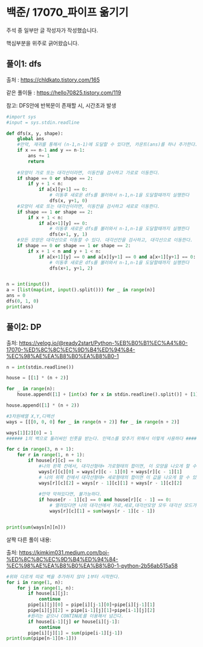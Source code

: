 # 백준/ 17070_파이프 옮기기

주석 중 일부만 글 작성자가 작성했습니다.

핵심부분을 위주로 긁어왔습니다.



## 풀이1: dfs 

출처 : https://chldkato.tistory.com/165

같은 풀이들 : https://hello70825.tistory.com/119

참고: DFS안에 반복문이 존재할 시, 시간초과 발생

```python
#import sys
#input = sys.stdin.readline

def dfs(x, y, shape):
    global ans
    #만약, 재귀를 통해서 (n-1,n-1)에 도달할 수 있다면, 카운트(ans)를 하나 추가한다.
    if x == n-1 and y == n-1:
        ans += 1
        return
	
    #모양이 가로 또는 대각선이라면, 이동칸을 검사하고 가로로 이동한다.
    if shape == 0 or shape == 2:
        if y + 1 < n:
            if a[x][y+1] == 0:
                # 이동후 새로운 dfs를 불러와서 n-1,n-1을 도달할때까지 실행한다
                dfs(x, y+1, 0)
    #모양이 세로 또는 대각선이라면, 이동칸을 검사하고 세로로 이동한다.
    if shape == 1 or shape == 2:
        if x + 1 < n:
            if a[x+1][y] == 0:
                # 이동후 새로운 dfs를 불러와서 n-1,n-1을 도달할때까지 실행한다
                dfs(x+1, y, 1)
    #모든 모양은 대각선으로 이동할 수 있다. 대각선칸을 검사하고, 대각선으로 이동한다.
    if shape == 0 or shape == 1 or shape == 2:
        if x + 1 < n and y + 1 < n:
            if a[x+1][y] == 0 and a[x][y+1] == 0 and a[x+1][y+1] == 0:
                # 이동후 새로운 dfs를 불러와서 n-1,n-1을 도달할때까지 실행한다
                dfs(x+1, y+1, 2)


n = int(input())
a = [list(map(int, input().split())) for _ in range(n)]
ans = 0
dfs(0, 1, 0)
print(ans)
```



## 풀이2: DP

출처: https://velog.io/@ready2start/Python-%EB%B0%B1%EC%A4%80-17070-%ED%8C%8C%EC%9D%B4%ED%94%84-%EC%98%AE%EA%B8%B0%EA%B8%B0-1

```python
n = int(stdin.readline())

house = [[1] * (n + 2)]

for _ in range(n):
    house.append([1] + [int(x) for x in stdin.readline().split()] + [1])

house.append([1] * (n + 2))

#3차원배열 X,Y,디렉션
ways = [[[0, 0, 0] for _ in range(n + 2)] for _ in range(n + 2)]

ways[1][2][0] = 1
###### 1의 벽으로 둘러싸인 인풋을 받는다. 인덱스를 맞추기 위해서 이렇게 사용하다 #######

for c in range(3, n + 1):
    for r in range(1, n + 1):
        if house[r][c] == 0:
            #나의 왼쪽 칸에서, 대각선형태+ 가로형태의 합이면, 이 모양을 나오게 할 수 있다.
            ways[r][c][0] = ways[r][c - 1][0] + ways[r][c - 1][1]
            # 나의 위쪽 칸에서 대각선형태+ 세로형태의 합이면 이 값을 나오게 할 수 있다.
            ways[r][c][2] = ways[r - 1][c][1] + ways[r - 1][c][2]
			
            #만약 막혀있다면, 불가능하다.
            if house[r - 1][c] == 0 and house[r][c - 1] == 0:
                # 열려있다면 나의 대각선에서 가로,세로,대각선모양 모두 대각선 모드가 될 수 있다.
                ways[r][c][1] = sum(ways[r - 1][c - 1])


print(sum(ways[n][n]))
```



살짝 다른 풀이 내용:

출처: https://kimkim031.medium.com/boj-%ED%8C%8C%EC%9D%B4%ED%94%84-%EC%98%AE%EA%B8%B0%EA%B8%B0-1-python-2b56ab515a58

```python
#위와 다르게 따로 벽을 추가하지 않아 1부터 시작한다.
for i in range(1, n):
	for j in range(1, n):
		if house[i][j]:
			continue
		pipe[i][j][0] = pipe[i][j-1][0]+pipe[i][j-1][1]
		pipe[i][j][2] = pipe[i-1][j][1]+pipe[i-1][j][2]
        #원리는 같으나 CONTINUE를 이용해서 넘긴다.
		if house[i-1][j] or house[i][j-1]:
			continue
		pipe[i][j][1] = sum(pipe[i-1][j-1])
print(sum(pipe[n-1][n-1]))
```



